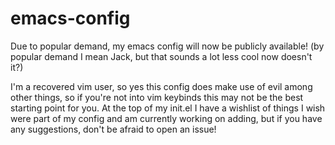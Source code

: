 # emacs-config
Due to popular demand, my emacs config will now be publicly available! (by popular demand I mean Jack, but that sounds a lot less cool now doesn't it?)

I'm a recovered vim user, so yes this config does make use of evil among other things, so if you're not into vim keybinds this may not be the best starting point for you. At the top of my init.el I have a wishlist of things I wish were part of my config and am currently working on adding, but if you have any suggestions, don't be afraid to open an issue!
